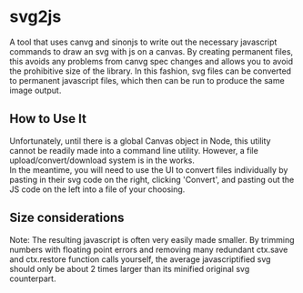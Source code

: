 # svg2js
A tool that uses canvg and sinonjs to write out the necessary javascript commands to draw an svg with js on a canvas. By creating permanent files, this avoids any problems from canvg spec changes and allows you to avoid the prohibitive size of the library. In this fashion, svg files can be converted to permanent javascript files, which then can be run to produce the same image output.

## How to Use It
Unfortunately, until there is a global Canvas object in Node, this utility cannot be readily made into a command line utility. However, a file upload/convert/download system is in the works.  
In the meantime, you will need to use the UI to convert files individually by pasting in their svg code on the right, clicking 'Convert', and pasting out the JS code on the left into a file of your choosing.

## Size considerations
Note: The resulting javascript is often very easily made smaller. By trimming numbers with floating point errors and removing many redundant ctx.save and ctx.restore function calls yourself, the average javascriptified svg should only be about 2 times larger than its minified original svg counterpart.
